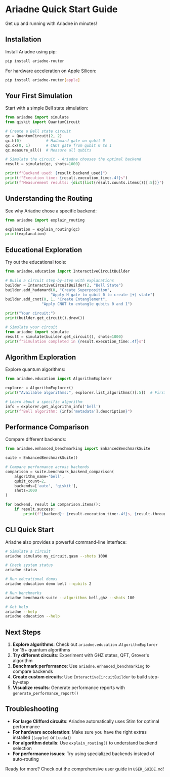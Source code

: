 # Ariadne Quick Start Guide

Get up and running with Ariadne in minutes!

## Installation

Install Ariadne using pip:

```bash
pip install ariadne-router
```

For hardware acceleration on Apple Silicon:
```bash
pip install ariadne-router[apple]
```

## Your First Simulation

Start with a simple Bell state simulation:

```python
from ariadne import simulate
from qiskit import QuantumCircuit

# Create a Bell state circuit
qc = QuantumCircuit(2, 2)
qc.h(0)           # Hadamard gate on qubit 0
qc.cx(0, 1)       # CNOT gate from qubit 0 to 1
qc.measure_all()  # Measure all qubits

# Simulate the circuit - Ariadne chooses the optimal backend
result = simulate(qc, shots=1000)

print(f"Backend used: {result.backend_used}")
print(f"Execution time: {result.execution_time:.4f}s")
print(f"Measurement results: {dict(list(result.counts.items())[:5])}")
```

## Understanding the Routing

See why Ariadne chose a specific backend:

```python
from ariadne import explain_routing

explanation = explain_routing(qc)
print(explanation)
```

## Educational Exploration

Try out the educational tools:

```python
from ariadne.education import InteractiveCircuitBuilder

# Build a circuit step-by-step with explanations
builder = InteractiveCircuitBuilder(2, "Bell State")
builder.add_hadamard(0, "Create Superposition",
                    "Apply H gate to qubit 0 to create |+⟩ state")
builder.add_cnot(0, 1, "Create Entanglement",
                "Apply CNOT to entangle qubits 0 and 1")

print("Your circuit:")
print(builder.get_circuit().draw())

# Simulate your circuit
from ariadne import simulate
result = simulate(builder.get_circuit(), shots=1000)
print(f"Simulation completed in {result.execution_time:.4f}s")
```

## Algorithm Exploration

Explore quantum algorithms:

```python
from ariadne.education import AlgorithmExplorer

explorer = AlgorithmExplorer()
print("Available algorithms:", explorer.list_algorithms()[:5])  # First 5

# Learn about a specific algorithm
info = explorer.get_algorithm_info('bell')
print(f"Bell algorithm: {info['metadata'].description}")
```

## Performance Comparison

Compare different backends:

```python
from ariadne.enhanced_benchmarking import EnhancedBenchmarkSuite

suite = EnhancedBenchmarkSuite()

# Compare performance across backends
comparison = suite.benchmark_backend_comparison(
    algorithm_name='bell',
    qubit_count=2,
    backends=['auto', 'qiskit'],
    shots=1000
)

for backend, result in comparison.items():
    if result.success:
        print(f"{backend}: {result.execution_time:.4f}s, {result.throughput:.2f} shots/s")
```

## CLI Quick Start

Ariadne also provides a powerful command-line interface:

```bash
# Simulate a circuit
ariadne simulate my_circuit.qasm --shots 1000

# Check system status
ariadne status

# Run educational demos
ariadne education demo bell --qubits 2

# Run benchmarks
ariadne benchmark-suite --algorithms bell,ghz --shots 100

# Get help
ariadne --help
ariadne education --help
```

## Next Steps

1. **Explore algorithms**: Check out `ariadne.education.AlgorithmExplorer` for 15+ quantum algorithms
2. **Try different circuits**: Experiment with GHZ states, QFT, Grover's algorithm
3. **Benchmark performance**: Use `ariadne.enhanced_benchmarking` to compare backends
4. **Create custom circuits**: Use `InteractiveCircuitBuilder` to build step-by-step
5. **Visualize results**: Generate performance reports with `generate_performance_report()`

## Troubleshooting

- **For large Clifford circuits**: Ariadne automatically uses Stim for optimal performance
- **For hardware acceleration**: Make sure you have the right extras installed (`[apple]` or `[cuda]`)
- **For algorithm details**: Use `explain_routing()` to understand backend selection
- **For performance issues**: Try using specialized backends instead of auto-routing

Ready for more? Check out the comprehensive user guide in `USER_GUIDE.md`!
